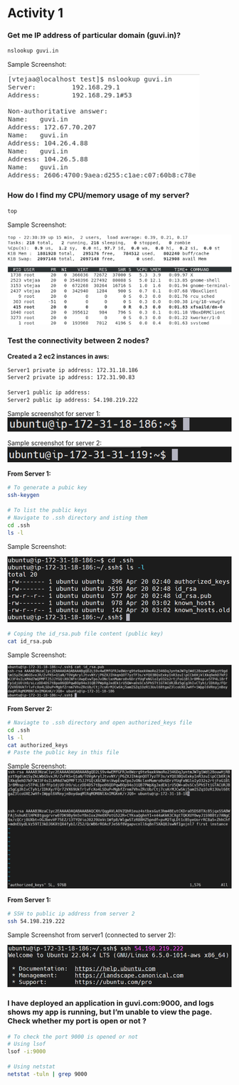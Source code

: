 # Activity 1

### Get me IP address of particular domain (guvi.in)?

```bash
nslookup guvi.in
```

Sample Screenshot:

![alt text](/images/Activity3/nslookup.png)

### How do I find my CPU/memory usage of my server?

```bash
top
```

Sample Screenshot:

![alt text](/images/Activity3/top.png)

### Test the connectivity between 2 nodes?

**Created a 2 ec2 instances in aws:**

```txt
Server1 private ip address: 172.31.18.186
Server2 private ip address: 172.31.90.83

Server1 public ip address:
Server2 public ip address: 54.198.219.222
```

Sample screenshot for server 1:
![alt text](/images/Activity3/server1_initial_ip_address.png)

Sample screenshot for server 2:
![alt text](/images/Activity3/server2_initial_ip_address.png)

**From Server 1:**

```bash
# To generate a pubic key
ssh-keygen

# To list the public keys
# Navigate to .ssh directory and isting them
cd .ssh
ls -l
```

Sample Screenshot:

![alt text](/images/Activity3/listing_public_key.png)

```bash
# Coping the id_rsa.pub file content (public key)
cat id_rsa.pub
```

Sample Screenshot:

![alt text](/images/Activity3/public_key.png)

**From Server 2:**

```bash
# Naviagte to .ssh directory and open authorized_keys file
cd .ssh
ls -l
cat authorized_keys
# Paste the public key in this file
```

Sample Screenshot:
![alt text](/images/Activity3/authorized_keys.png)

**From Server 1:**

```bash
# SSH to public ip address from server 2
ssh 54.198.219.222
```

Sample Screenshot from server1 (connected to server 2):

![alt text](/images/Activity3/connected_server.png)

### I have deployed an application in guvi.com:9000, and logs shows my app is running, but I’m unable to view the page. Check whether my port is open or not ?

```bash
# To check the port 9000 is opened or not
# Using lsof
lsof -i:9000

# Using netstat
netstat -tuln | grep 9000
```
